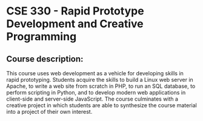 # CSE 330 - Rapid Prototype Development and Creative Programming

## Course description: 
This course uses web development as a vehicle for developing skills in rapid prototyping. Students acquire the skills to build a Linux web server in Apache, to write a web site from scratch in PHP, to run an SQL database, to perform scripting in Python, and to develop modern web applications in client-side and server-side JavaScript. The course culminates with a creative project in which students are able to synthesize the course material into a project of their own interest. 
